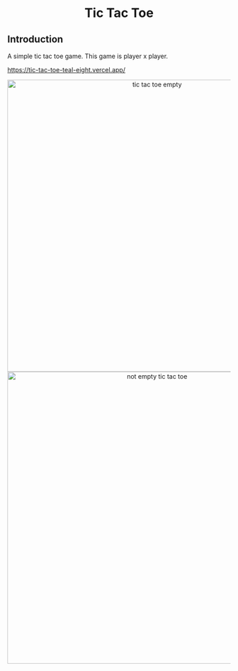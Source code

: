 
<h1 align='center'>Tic Tac Toe</h1>

<div>
  <h2>Introduction</h2>
  
  <p>
     A simple tic tac toe game. This game is player x player.
  </p
  
  https://tic-tac-toe-teal-eight.vercel.app/
  
  <div align='center'>
    <div align='center'>
      <img src='https://user-images.githubusercontent.com/111538192/207367125-d56aaa2a-41f9-410d-aa7c-287e9f6f3091.png' alt='tic tac toe empty' width='660px'/>
    </div>
  </div>
  
  <div align='center'>
    <img src='https://user-images.githubusercontent.com/111538192/207367240-04110c8e-7c21-4e45-9abc-86e7ec47d40c.png' alt='not empty tic tac toe' width='660px'/>
  </div>
  
</div>
